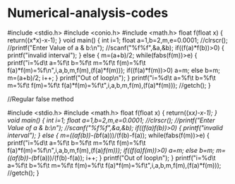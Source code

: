 # Numerical-analysis-codes
#include <stdio.h>
#include <conio.h>
#include <math.h>
float f(float x)
{
    return((x*x)-x-1);
}
void main()
{
    int i=1;
    float a=1,b=2,m,e=0.0001;
    //clrscr();
    //printf("Enter Value of a & b:\n");
    //scanf("%f%f",&a,&b);
    if((f(a)*f(b))>0)
    {
        printf("invalid interval");
    }
    else
    {
        m=(a+b)/2;
        while(fabs(f(m))>e)
        {
            printf("i=%d\t a=%f\t b=%f\t m=%f\t f(m)=%f\t f(a)*f(m)=%f\n",i,a,b,m,f(m),(f(a)*f(m)));
            if((f(a)*f(m))>0)
                a=m;
            else
                b=m;
            m=(a+b)/2;
            i++;
        }
        printf("Out of loop\n");
    }
    printf("i=%d\t a=%f\t b=%f\t m=%f\t f(m)=%f\t f(a)*f(m)=%f\t",i,a,b,m,f(m),(f(a)*f(m)));
    //getch();
}

//Regular false method

#include <stdio.h>
#include <math.h>
float f(float x)
{
    return((x*x)-x-1);
}
void main()
{
    int i=1;
    float a=1,b=2,m,e=0.0001;
    //clrscr();
    //printf("Enter Value of a & b:\n");
    //scanf("%f%f",&a,&b);
    if((f(a)*f(b))>0)
    {
        printf("invalid interval");
    }
    else
    {
        m=((a*f(b))-(b*f(a)))/(f(b)-f(a));
        while(fabs(f(m))>e)
        {
            printf("i=%d\t a=%f\t b=%f\t m=%f\t f(m)=%f\t f(a)*f(m)=%f\n",i,a,b,m,f(m),(f(a)*f(m)));
            if((f(a)*f(m))>0)
                a=m;
            else
                b=m;
            m=((a*f(b))-(b*f(a)))/(f(b)-f(a));
            i++;
        }
        printf("Out of loop\n");
    }
    printf("i=%d\t a=%f\t b=%f\t m=%f\t f(m)=%f\t f(a)*f(m)=%f\t",i,a,b,m,f(m),(f(a)*f(m)));
    //getch();
}
